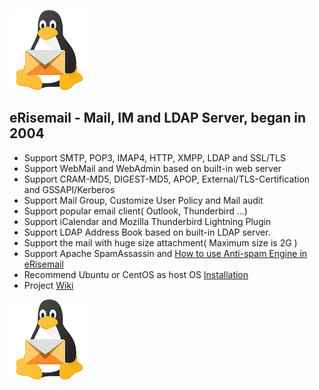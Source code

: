 ![erisemail](https://raw.githubusercontent.com/uplusware/erisemail/master/doc/erisemail.png)

## eRisemail - Mail, IM and LDAP Server, began in 2004
* Support SMTP, POP3, IMAP4, HTTP, XMPP, LDAP and SSL/TLS
* Support WebMail and WebAdmin based on built-in web server
* Support CRAM-MD5, DIGEST-MD5, APOP, External/TLS-Certification and GSSAPI/Kerberos
* Support Mail Group, Customize User Policy and Mail audit
* Support popular email client( Outlook, Thunderbird ...)
* Support iCalendar and Mozilla Thunderbird Lightning Plugin
* Support LDAP Address Book based on built-in LDAP server.
* Support the mail with huge size attachment( Maximum size is 2G )
* Support Apache SpamAssassin and [How to use Anti-spam Engine in eRisemail](https://github.com/uplusware/erisemail/wiki/How-to-use-Anti-spam-Engine-in-eRisemail)
* Recommend Ubuntu or CentOS as host OS [Installation](https://github.com/uplusware/erisemail/wiki/Installation)
* Project [Wiki](https://github.com/uplusware/erisemail/wiki)

![erisemail](https://raw.githubusercontent.com/uplusware/erisemail/master/doc/erisemail.png)
